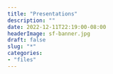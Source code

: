```yaml
---
title: "Presentations"
description: ""
date: 2022-12-11T22:19:00-08:00
headerImage: sf-banner.jpg
draft: false
slug: "*"
categories:
- "files"
---
```

